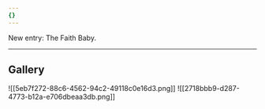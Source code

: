 ```yaml
---
{}
---
```


New entry: The Faith Baby.

***
## Gallery
![[5eb7f272-88c6-4562-94c2-49118c0e16d3.png]]
![[2718bbb9-d287-4773-b12a-e706dbeaa3db.png]]